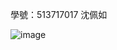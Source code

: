 學號：513717017 沈佩如

![image](https://github.com/user-attachments/assets/d6d2e271-dc0f-4356-b894-59452a1a5f69)
